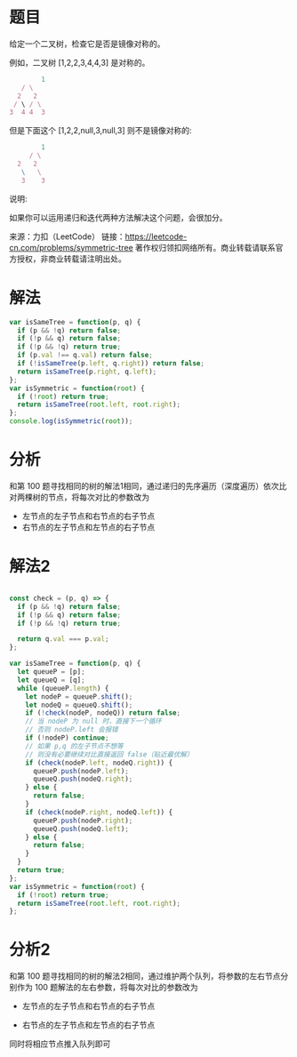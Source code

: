 
# 题目

给定一个二叉树，检查它是否是镜像对称的。

例如，二叉树 [1,2,2,3,4,4,3] 是对称的。

```javascript
		1
   / \
  2   2
 / \ / \
3  4 4  3
```

但是下面这个 [1,2,2,null,3,null,3] 则不是镜像对称的:

```javascript
		1
	 / \
  2   2
   \   \
   3    3
```

说明:

如果你可以运用递归和迭代两种方法解决这个问题，会很加分。

来源：力扣（LeetCode）
链接：https://leetcode-cn.com/problems/symmetric-tree
著作权归领扣网络所有。商业转载请联系官方授权，非商业转载请注明出处。

# 解法

```javascript
var isSameTree = function(p, q) {
  if (p && !q) return false;
  if (!p && q) return false;
  if (!p && !q) return true;
  if (p.val !== q.val) return false;
  if (!isSameTree(p.left, q.right)) return false;
  return isSameTree(p.right, q.left);
};
var isSymmetric = function(root) {
  if (!root) return true;
  return isSameTree(root.left, root.right);
};
console.log(isSymmetric(root));
```

# 分析

和第 100 题寻找相同的树的解法1相同，通过递归的先序遍历（深度遍历）依次比对两棵树的节点，将每次对比的参数改为

- 左节点的左子节点和右节点的右子节点
- 右节点的左子节点和左节点的右子节点

# 解法2

```javascript

const check = (p, q) => {
  if (p && !q) return false;
  if (!p && q) return false;
  if (!p && !q) return true;

  return q.val === p.val;
};

var isSameTree = function(p, q) {
  let queueP = [p];
  let queueQ = [q];
  while (queueP.length) {
    let nodeP = queueP.shift();
    let nodeQ = queueQ.shift();
    if (!check(nodeP, nodeQ)) return false;
    // 当 nodeP 为 null 时，直接下一个循环
    // 否则 nodeP.left 会报错
    if (!nodeP) continue;
    // 如果 p,q 的左子节点不想等
    // 则没有必要继续对比直接返回 false（贴近最优解）
    if (check(nodeP.left, nodeQ.right)) {
      queueP.push(nodeP.left);
      queueQ.push(nodeQ.right);
    } else {
      return false;
    }
    if (check(nodeP.right, nodeQ.left)) {
      queueP.push(nodeP.right);
      queueQ.push(nodeQ.left);
    } else {
      return false;
    }
  }
  return true;
};
var isSymmetric = function(root) {
  if (!root) return true;
  return isSameTree(root.left, root.right);
};
```

# 分析2

和第 100 题寻找相同的树的解法2相同，通过维护两个队列，将参数的左右节点分别作为 100 题解法的左右参数，将每次对比的参数改为

* 左节点的左子节点和右节点的右子节点

* 右节点的左子节点和左节点的右子节点

同时将相应节点推入队列即可